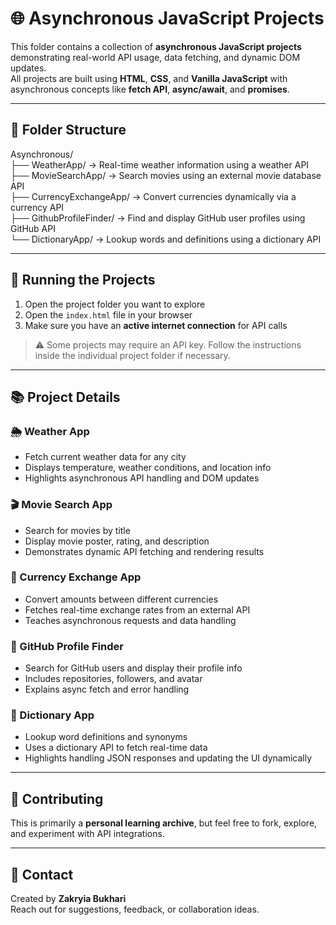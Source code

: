 # 🌐 Asynchronous JavaScript Projects

This folder contains a collection of **asynchronous JavaScript projects** demonstrating real-world API usage, data fetching, and dynamic DOM updates.  
All projects are built using **HTML**, **CSS**, and **Vanilla JavaScript** with asynchronous concepts like **fetch API**, **async/await**, and **promises**.

---

## 📁 Folder Structure

Asynchronous/<br>
├── WeatherApp/ → Real-time weather information using a weather API<br>
├── MovieSearchApp/ → Search movies using an external movie database API<br>
├── CurrencyExchangeApp/ → Convert currencies dynamically via a currency API<br>
├── GithubProfileFinder/ → Find and display GitHub user profiles using GitHub API<br>
└── DictionaryApp/ → Lookup words and definitions using a dictionary API<br>


---

## 🚀 Running the Projects

1. Open the project folder you want to explore
2. Open the `index.html` file in your browser  
3. Make sure you have an **active internet connection** for API calls  

> ⚠️ Some projects may require an API key. Follow the instructions inside the individual project folder if necessary.

---

## 📚 Project Details

### 🌦 Weather App
- Fetch current weather data for any city  
- Displays temperature, weather conditions, and location info  
- Highlights asynchronous API handling and DOM updates

### 🎬 Movie Search App
- Search for movies by title  
- Display movie poster, rating, and description  
- Demonstrates dynamic API fetching and rendering results

### 💱 Currency Exchange App
- Convert amounts between different currencies  
- Fetches real-time exchange rates from an external API  
- Teaches asynchronous requests and data handling

### 🐙 GitHub Profile Finder
- Search for GitHub users and display their profile info  
- Includes repositories, followers, and avatar  
- Explains async fetch and error handling

### 📖 Dictionary App
- Lookup word definitions and synonyms  
- Uses a dictionary API to fetch real-time data  
- Highlights handling JSON responses and updating the UI dynamically

---

## 📌 Contributing

This is primarily a **personal learning archive**, but feel free to fork, explore, and experiment with API integrations.

---

## 📧 Contact

Created by **Zakryia Bukhari**  
Reach out for suggestions, feedback, or collaboration ideas.
